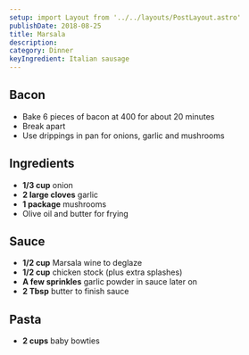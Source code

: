 ```yaml
---
setup: import Layout from '../../layouts/PostLayout.astro'
publishDate: 2018-08-25
title: Marsala
description:
category: Dinner
keyIngredient: Italian sausage
---
```


## Bacon
- Bake 6 pieces of bacon at 400 for about 20 minutes
- Break apart
- Use drippings in pan for onions, garlic and mushrooms

## Ingredients
- **1/3 cup** onion
- **2 large cloves** garlic
- **1 package** mushrooms
- Olive oil and butter for frying

## Sauce
- **1/2 cup** Marsala wine to deglaze
- **1/2 cup** chicken stock (plus extra splashes)
- **A few sprinkles** garlic powder in sauce later on
- **2 Tbsp** butter to finish sauce

## Pasta
- **2 cups** baby bowties
